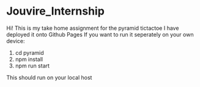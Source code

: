 # Jouvire_Internship
Hi! This is my take home assignment for the pyramid tictactoe
I have deployed it onto Github Pages
If you want to run it seperately on your own device:
1. cd pyramid
2. npm install
3. npm run start

This should run on your local host